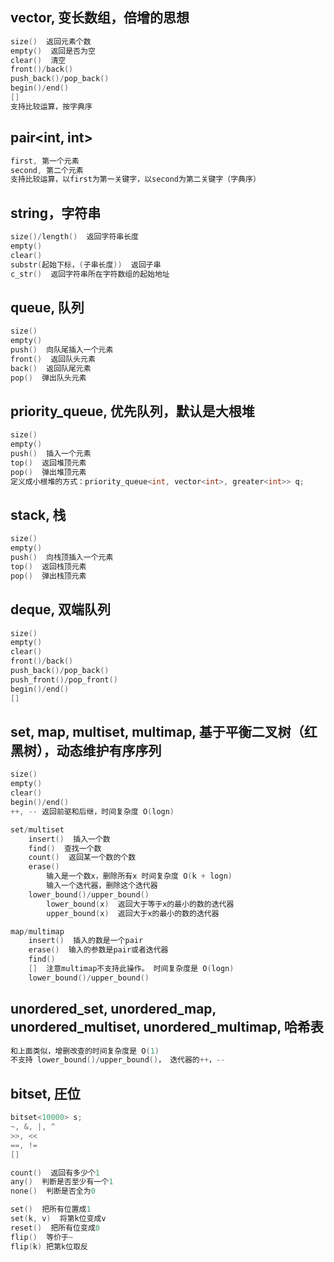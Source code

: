 ## vector, 变长数组，倍增的思想
```c++
size()  返回元素个数
empty()  返回是否为空
clear()  清空
front()/back()
push_back()/pop_back()
begin()/end()
[]
支持比较运算，按字典序
```

## pair<int, int>
```c++
first, 第一个元素
second, 第二个元素
支持比较运算，以first为第一关键字，以second为第二关键字（字典序）
```

## string，字符串
```c++
size()/length()  返回字符串长度
empty()
clear()
substr(起始下标，(子串长度))  返回子串
c_str()  返回字符串所在字符数组的起始地址
```

## queue, 队列
```c++
size()
empty()
push()  向队尾插入一个元素
front()  返回队头元素
back()  返回队尾元素
pop()  弹出队头元素
```

## priority_queue, 优先队列，默认是大根堆
```c++
size()
empty()
push()  插入一个元素
top()  返回堆顶元素
pop()  弹出堆顶元素
定义成小根堆的方式：priority_queue<int, vector<int>, greater<int>> q;
```

## stack, 栈
```c++
size()
empty()
push()  向栈顶插入一个元素
top()  返回栈顶元素
pop()  弹出栈顶元素
```

## deque, 双端队列
```c++
size()
empty()
clear()
front()/back()
push_back()/pop_back()
push_front()/pop_front()
begin()/end()
[]
```

## set, map, multiset, multimap, 基于平衡二叉树（红黑树），动态维护有序序列
```c++
size()
empty()
clear()
begin()/end()
++, -- 返回前驱和后继，时间复杂度 O(logn)

set/multiset
    insert()  插入一个数
    find()  查找一个数
    count()  返回某一个数的个数
    erase()
        输入是一个数x，删除所有x 时间复杂度 O(k + logn)
        输入一个迭代器，删除这个迭代器
    lower_bound()/upper_bound()
        lower_bound(x)  返回大于等于x的最小的数的迭代器
        upper_bound(x)  返回大于x的最小的数的迭代器

map/multimap
    insert()  插入的数是一个pair
    erase()  输入的参数是pair或者迭代器
    find()
    []  注意multimap不支持此操作。 时间复杂度是 O(logn)
    lower_bound()/upper_bound()
```

## unordered_set, unordered_map, unordered_multiset, unordered_multimap, 哈希表
```c++
和上面类似，增删改查的时间复杂度是 O(1)
不支持 lower_bound()/upper_bound()， 迭代器的++，--
```

## bitset, 圧位
```c++
bitset<10000> s;
~, &, |, ^
>>, <<
==, !=
[]

count()  返回有多少个1
any()  判断是否至少有一个1
none()  判断是否全为0

set()  把所有位置成1
set(k, v)  将第k位变成v
reset()  把所有位变成0
flip()  等价于~
flip(k) 把第k位取反
```